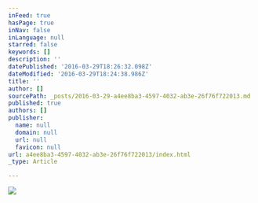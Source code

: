 ```yaml
---
inFeed: true
hasPage: true
inNav: false
inLanguage: null
starred: false
keywords: []
description: ''
datePublished: '2016-03-29T18:26:32.098Z'
dateModified: '2016-03-29T18:24:38.986Z'
title: ''
author: []
sourcePath: _posts/2016-03-29-a4ee8ba3-4597-4032-ab3e-26f76f722013.md
published: true
authors: []
publisher:
  name: null
  domain: null
  url: null
  favicon: null
url: a4ee8ba3-4597-4032-ab3e-26f76f722013/index.html
_type: Article

---
```

![](https://the-grid-user-content.s3-us-west-2.amazonaws.com/456ac976-62e1-4485-a856-f3cf6bef5e8b.jpg)